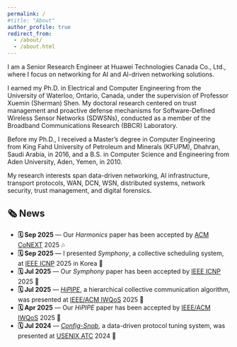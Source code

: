 ```yaml
---
permalink: /
#title: "About"
author_profile: true
redirect_from: 
  - /about/
  - /about.html
---
```


I am a Senior Research Engineer at Huawei Technologies Canada Co., Ltd., where I focus on networking for AI and AI-driven networking solutions.

I earned my Ph.D. in Electrical and Computer Engineering from the University of Waterloo, Ontario, Canada, under the supervision of Professor Xuemin (Sherman) Shen. My doctoral research centered on trust management and proactive defense mechanisms for Software-Defined Wireless Sensor Networks (SDWSNs), conducted as a member of the Broadband Communications Research (BBCR) Laboratory.

Before my Ph.D., I received a Master’s degree in Computer Engineering from King Fahd University of Petroleum and Minerals (KFUPM), Dhahran, Saudi Arabia, in 2016, and a B.S. in Computer Science and Engineering from Aden University, Aden, Yemen, in 2010.

My research interests span data-driven networking, AI infrastructure, transport protocols, WAN, DCN, WSN, distributed systems, network security, trust management, and digital forensics.


## 🗞️ News

<ul>
  <li>
    <strong>🗓️ Sep 2025</strong> — Our <em>Harmonics</em> paper has been accepted by  
    <a href="https://conferences.sigcomm.org/co-next/2025/" target="_blank">ACM CoNEXT</a> 2025 🎶
  </li>
  <li>
    <strong>🗓️ Sep 2025</strong> — I presented <em>Symphony</em>, a collective scheduling system, at  
    <a href="https://icnp2025.ieee-icnp.org/" target="_blank">IEEE ICNP</a> 2025 in Korea 🎤
  </li>
  <li>
    <strong>🗓️ Jul 2025</strong> — Our <em>Symphony</em> paper has been accepted by  
    <a href="https://icnp2025.ieee-icnp.org/" target="_blank">IEEE ICNP</a> 2025 🎉
  </li>
  <li>
    <strong>🗓️ Jul 2025</strong> — <a href="https://ieeexplore.ieee.org/abstract/document/11143446" target="_blank"><em>HiPIPE</em></a>, a hierarchical collective communication algorithm, was presented at  
    <a href="https://iwqos2025.ieee-iwqos.org/" target="_blank">IEEE/ACM IWQoS</a> 2025 🧠
  </li>
  <li>
    <strong>🗓️ Apr 2025</strong> — Our <em>HiPIPE</em> paper has been accepted by  
    <a href="https://iwqos2025.ieee-iwqos.org/" target="_blank">IEEE/ACM IWQoS</a> 2025 🚀
  </li>
  <li>
    <strong>🗓️ Jul 2024</strong> — <a href="https://www.usenix.org/conference/atc24/presentation/bin-yahya" target="_blank"><em>Config-Snob</em></a>, a data-driven protocol tuning system, was presented at  
    <a href="https://www.usenix.org/conference/atc24" target="_blank">USENIX ATC</a> 2024 🎉
  </li>
</ul>

